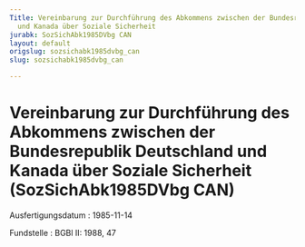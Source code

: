 ```yaml
---
Title: Vereinbarung zur Durchführung des Abkommens zwischen der Bundesrepublik Deutschland
  und Kanada über Soziale Sicherheit
jurabk: SozSichAbk1985DVbg CAN
layout: default
origslug: sozsichabk1985dvbg_can
slug: sozsichabk1985dvbg_can

---
```


# Vereinbarung zur Durchführung des Abkommens zwischen der Bundesrepublik Deutschland und Kanada über Soziale Sicherheit (SozSichAbk1985DVbg CAN)

Ausfertigungsdatum
:   1985-11-14

Fundstelle
:   BGBl II: 1988, 47

